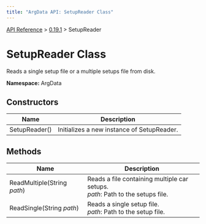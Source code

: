 ```yaml
---
title: "ArgData API: SetupReader Class"
---
```


[API Reference](/argdata/api) &gt; [0.19.1](/argdata/api/0.19.1) &gt; SetupReader

# SetupReader Class

Reads a single setup file or a multiple setups file from disk.

**Namespace:** ArgData

## Constructors

<table class="table table-bordered table-striped ">
<thead>
  <tr>
    <th>Name</th>
    <th>Description</th>
  </tr>
</thead>
<tbody>
  <tr>
    <td>SetupReader()</td>
    <td>Initializes a new instance of SetupReader.</td>
  </tr>
</tbody>
</table>


## Methods

<table class="table table-bordered table-striped ">
<thead>
  <tr>
    <th>Name</th>
    <th>Description</th>
  </tr>
</thead>
<tbody>
  <tr>
    <td>ReadMultiple(String <em>path</em>)</td>
    <td>Reads a file containing multiple car setups.<br /><em>path</em>: Path to the setups file.<br /></td>
  </tr>
  <tr>
    <td>ReadSingle(String <em>path</em>)</td>
    <td>Reads a single setup file.<br /><em>path</em>: Path to the setup file.<br /></td>
  </tr>
</tbody>
</table>


